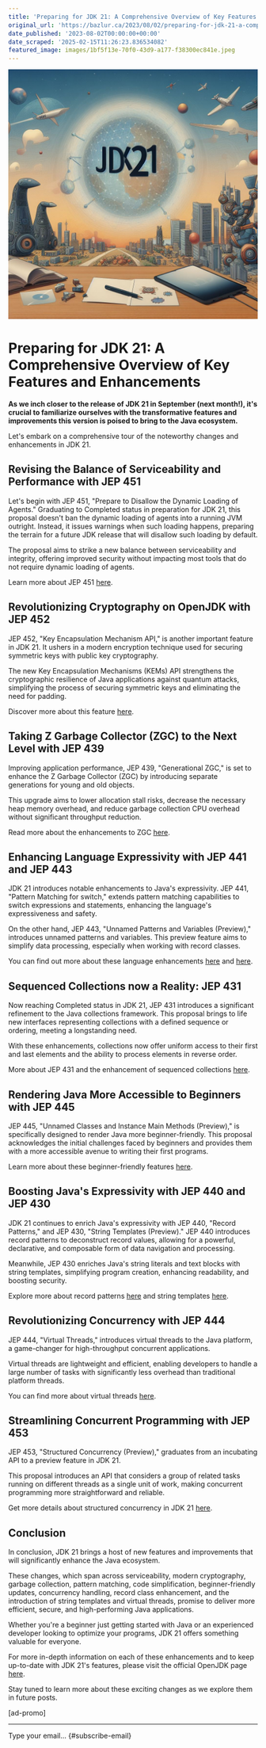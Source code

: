 ```yaml
---
title: 'Preparing for JDK 21: A Comprehensive Overview of Key Features and Enhancements'
original_url: 'https://bazlur.ca/2023/08/02/preparing-for-jdk-21-a-comprehensive-overview-of-key-features-and-enhancements/'
date_published: '2023-08-02T00:00:00+00:00'
date_scraped: '2025-02-15T11:26:23.836534082'
featured_image: images/1bf5f13e-70f0-43d9-a177-f38300ec841e.jpeg
---
```


![](images/1bf5f13e-70f0-43d9-a177-f38300ec841e.jpeg)

Preparing for JDK 21: A Comprehensive Overview of Key Features and Enhancements
===============================================================================

**As we inch closer to the release of JDK 21 in September (next month!), it's crucial to familiarize ourselves with the transformative features and improvements this version is poised to bring to the Java ecosystem.**

Let's embark on a comprehensive tour of the noteworthy changes and enhancements in JDK 21.

Revising the Balance of Serviceability and Performance with JEP 451
-------------------------------------------------------------------

Let's begin with JEP 451, "Prepare to Disallow the Dynamic Loading of Agents." Graduating to Completed status in preparation for JDK 21, this proposal doesn't ban the dynamic loading of agents into a running JVM outright. Instead, it issues warnings when such loading happens, preparing the terrain for a future JDK release that will disallow such loading by default.

The proposal aims to strike a new balance between serviceability and integrity, offering improved security without impacting most tools that do not require dynamic loading of agents.

Learn more about JEP 451 [here](https://www.infoq.com/news/2023/07/jep-451-balancing-serviceability/?itm_source=infoq&itm_campaign=user_page&itm_medium=link).

Revolutionizing Cryptography on OpenJDK with JEP 452
----------------------------------------------------

JEP 452, "Key Encapsulation Mechanism API," is another important feature in JDK 21. It ushers in a modern encryption technique used for securing symmetric keys with public key cryptography.

The new Key Encapsulation Mechanisms (KEMs) API strengthens the cryptographic resilience of Java applications against quantum attacks, simplifying the process of securing symmetric keys and eliminating the need for padding.

Discover more about this feature [here](https://www.infoq.com/news/2023/07/modern-cryptography-on-openjdk/?itm_source=infoq&itm_campaign=user_page&itm_medium=link).

Taking Z Garbage Collector (ZGC) to the Next Level with JEP 439
---------------------------------------------------------------

Improving application performance, JEP 439, "Generational ZGC," is set to enhance the Z Garbage Collector (ZGC) by introducing separate generations for young and old objects.

This upgrade aims to lower allocation stall risks, decrease the necessary heap memory overhead, and reduce garbage collection CPU overhead without significant throughput reduction.

Read more about the enhancements to ZGC [here](https://www.infoq.com/news/2023/07/java-enhance-zgc/?itm_source=infoq&itm_campaign=user_page&itm_medium=link).

Enhancing Language Expressivity with JEP 441 and JEP 443
--------------------------------------------------------

JDK 21 introduces notable enhancements to Java's expressivity. JEP 441, "Pattern Matching for switch," extends pattern matching capabilities to switch expressions and statements, enhancing the language's expressiveness and safety.

On the other hand, JEP 443, "Unnamed Patterns and Variables (Preview)," introduces unnamed patterns and variables. This preview feature aims to simplify data processing, especially when working with record classes.

You can find out more about these language enhancements [here](https://www.infoq.com/news/2023/07/tranforming-java-pattern/?itm_source=infoq&itm_campaign=user_page&itm_medium=link) and [here](https://www.infoq.com/news/2023/06/streamlining-java-with-jep-443/?itm_source=infoq&itm_campaign=user_page&itm_medium=link).

**Sequenced Collections now a Reality: JEP 431**
------------------------------------------------

Now reaching Completed status in JDK 21, JEP 431 introduces a significant refinement to the Java collections framework. This proposal brings to life new interfaces representing collections with a defined sequence or ordering, meeting a longstanding need.

With these enhancements, collections now offer uniform access to their first and last elements and the ability to process elements in reverse order.

More about JEP 431 and the enhancement of sequenced collections [here](https://www.infoq.com/news/2023/03/collections-framework-makeover/).

Rendering Java More Accessible to Beginners with JEP 445
--------------------------------------------------------

JEP 445, "Unnamed Classes and Instance Main Methods (Preview)," is specifically designed to render Java more beginner-friendly. This proposal acknowledges the initial challenges faced by beginners and provides them with a more accessible avenue to writing their first programs.

Learn more about these beginner-friendly features [here](https://www.infoq.com/news/2023/05/beginner-friendly-java/?itm_source=infoq&itm_campaign=user_page&itm_medium=link).

Boosting Java's Expressivity with JEP 440 and JEP 430
-----------------------------------------------------

JDK 21 continues to enrich Java's expressivity with JEP 440, "Record Patterns," and JEP 430, "String Templates (Preview)." JEP 440 introduces record patterns to deconstruct record values, allowing for a powerful, declarative, and composable form of data navigation and processing.

Meanwhile, JEP 430 enriches Java's string literals and text blocks with string templates, simplifying program creation, enhancing readability, and boosting security.

Explore more about record patterns [here](https://www.infoq.com/news/2023/05/java-gets-boost-with-record/?itm_source=infoq&itm_campaign=user_page&itm_medium=link) and string templates [here](https://www.infoq.com/news/2023/04/java-gets-a-boost-with-string/?itm_source=infoq&itm_campaign=user_page&itm_medium=link).

Revolutionizing Concurrency with JEP 444
----------------------------------------

JEP 444, "Virtual Threads," introduces virtual threads to the Java platform, a game-changer for high-throughput concurrent applications.

Virtual threads are lightweight and efficient, enabling developers to handle a large number of tasks with significantly less overhead than traditional platform threads.

You can find more about virtual threads [here](https://www.infoq.com/news/2023/04/virtual-threads-arrives-jdk21/?itm_source=infoq&itm_campaign=user_page&itm_medium=link).

Streamlining Concurrent Programming with JEP 453
------------------------------------------------

JEP 453, "Structured Concurrency (Preview)," graduates from an incubating API to a preview feature in JDK 21.

This proposal introduces an API that considers a group of related tasks running on different threads as a single unit of work, making concurrent programming more straightforward and reliable.

Get more details about structured concurrency in JDK 21 [here](https://www.infoq.com/news/2023/06/structured-concurrency-jdk-21/?itm_source=infoq&itm_campaign=user_page&itm_medium=link).

Conclusion
----------

In conclusion, JDK 21 brings a host of new features and improvements that will significantly enhance the Java ecosystem.

These changes, which span across serviceability, modern cryptography, garbage collection, pattern matching, code simplification, beginner-friendly updates, concurrency handling, record class enhancement, and the introduction of string templates and virtual threads, promise to deliver more efficient, secure, and high-performing Java applications.

Whether you're a beginner just getting started with Java or an experienced developer looking to optimize your programs, JDK 21 offers something valuable for everyone.

For more in-depth information on each of these enhancements and to keep up-to-date with JDK 21's features, please visit the official OpenJDK page [here](https://openjdk.org/projects/jdk/21/).   


Stay tuned to learn more about these exciting changes as we explore them in future posts.

\[ad-promo\]  

*** ** * ** ***

Type your email... {#subscribe-email}
